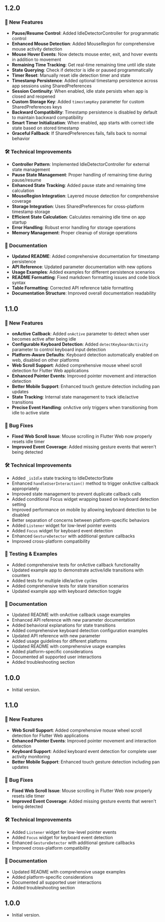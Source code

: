 ## 1.2.0

### 🚀 New Features

- **Pause/Resume Control**: Added IdleDetectorController for programmatic control
- **Enhanced Mouse Detection**: Added MouseRegion for comprehensive mouse activity detection
- **Mouse Hover Events**: Now detects mouse enter, exit, and hover events in addition to movement
- **Remaining Time Tracking**: Get real-time remaining time until idle state
- **State Querying**: Check if detector is idle or paused programmatically
- **Timer Reset**: Manually reset idle detection timer and state
- **Timestamp Persistence**: Added optional timestamp persistence across app sessions using SharedPreferences
- **Session Continuity**: When enabled, idle state persists when app is closed and reopened
- **Custom Storage Key**: Added `timestampKey` parameter for custom SharedPreferences keys
- **Backward Compatibility**: Timestamp persistence is disabled by default to maintain backward compatibility
- **Smart Timer Initialization**: When enabled, app starts with correct idle state based on stored timestamp
- **Graceful Fallback**: If SharedPreferences fails, falls back to normal behavior

### 🛠️ Technical Improvements

- **Controller Pattern**: Implemented IdleDetectorController for external state management
- **Pause State Management**: Proper handling of remaining time during pause/resume
- **Enhanced State Tracking**: Added pause state and remaining time calculation
- **MouseRegion Integration**: Layered mouse detection for comprehensive coverage
- **Storage Integration**: Uses SharedPreferences for cross-platform timestamp storage
- **Efficient State Calculation**: Calculates remaining idle time on app startup
- **Error Handling**: Robust error handling for storage operations
- **Memory Management**: Proper cleanup of storage operations

### 📖 Documentation

- **Updated README**: Added comprehensive documentation for timestamp persistence
- **API Reference**: Updated parameter documentation with new options
- **Usage Examples**: Added examples for different persistence scenarios
- **README Formatting**: Fixed markdown formatting issues and code block syntax
- **Table Formatting**: Corrected API reference table formatting
- **Documentation Structure**: Improved overall documentation readability

## 1.1.0

### 🚀 New Features

- **onActive Callback**: Added `onActive` parameter to detect when user becomes active after being idle
- **Configurable Keyboard Detection**: Added `detectKeyboardActivity` parameter to control keyboard input detection
- **Platform-Aware Defaults**: Keyboard detection automatically enabled on web, disabled on other platforms
- **Web Scroll Support**: Added comprehensive mouse wheel scroll detection for Flutter Web applications
- **Enhanced Pointer Events**: Improved pointer movement and interaction detection
- **Better Mobile Support**: Enhanced touch gesture detection including pan updates
- **State Tracking**: Internal state management to track idle/active transitions
- **Precise Event Handling**: onActive only triggers when transitioning from idle to active state

### 🐛 Bug Fixes

- **Fixed Web Scroll Issue**: Mouse scrolling in Flutter Web now properly resets idle timer
- **Improved Event Coverage**: Added missing gesture events that weren't being detected

### 🛠️ Technical Improvements

- Added `_isIdle` state tracking to IdleDetectorState
- Enhanced `handleUserInteraction()` method to trigger onActive callback appropriately
- Improved state management to prevent duplicate callback calls
- Added conditional Focus widget wrapping based on keyboard detection setting
- Improved performance on mobile by allowing keyboard detection to be disabled
- Better separation of concerns between platform-specific behaviors
- Added `Listener` widget for low-level pointer events
- Added `Focus` widget for keyboard event detection
- Enhanced `GestureDetector` with additional gesture callbacks
- Improved cross-platform compatibility

### 🧪 Testing & Examples

- Added comprehensive tests for onActive callback functionality
- Updated example app to demonstrate active/idle transitions with counters
- Added tests for multiple idle/active cycles
- Added comprehensive tests for state transition scenarios
- Updated example app with keyboard detection toggle

### 📝 Documentation

- Updated README with onActive callback usage examples
- Enhanced API reference with new parameter documentation
- Added behavioral explanations for state transitions
- Added comprehensive keyboard detection configuration examples
- Updated API reference with new parameter
- Added usage guidelines for different platforms
- Updated README with comprehensive usage examples
- Added platform-specific considerations
- Documented all supported user interactions
- Added troubleshooting section

## 1.0.0

- Initial version.

## 1.1.0

### 🚀 New Features

- **Web Scroll Support**: Added comprehensive mouse wheel scroll detection for Flutter Web applications
- **Enhanced Pointer Events**: Improved pointer movement and interaction detection
- **Keyboard Support**: Added keyboard event detection for complete user activity monitoring
- **Better Mobile Support**: Enhanced touch gesture detection including pan updates

### 🐛 Bug Fixes

- **Fixed Web Scroll Issue**: Mouse scrolling in Flutter Web now properly resets idle timer
- **Improved Event Coverage**: Added missing gesture events that weren't being detected

### 🛠️ Technical Improvements

- Added `Listener` widget for low-level pointer events
- Added `Focus` widget for keyboard event detection
- Enhanced `GestureDetector` with additional gesture callbacks
- Improved cross-platform compatibility

### 📝 Documentation

- Updated README with comprehensive usage examples
- Added platform-specific considerations
- Documented all supported user interactions
- Added troubleshooting section

## 1.0.0

- Initial version.
